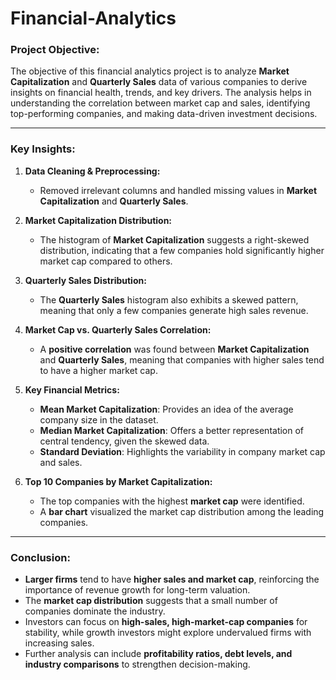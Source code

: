 # Financial-Analytics
### **Project Objective:**
The objective of this financial analytics project is to analyze **Market Capitalization** and **Quarterly Sales** data of various companies to derive insights on financial health, trends, and key drivers. The analysis helps in understanding the correlation between market cap and sales, identifying top-performing companies, and making data-driven investment decisions.

---

### **Key Insights:**
1. **Data Cleaning & Preprocessing:**
   - Removed irrelevant columns and handled missing values in **Market Capitalization** and **Quarterly Sales**.

2. **Market Capitalization Distribution:**
   - The histogram of **Market Capitalization** suggests a right-skewed distribution, indicating that a few companies hold significantly higher market cap compared to others.

3. **Quarterly Sales Distribution:**
   - The **Quarterly Sales** histogram also exhibits a skewed pattern, meaning that only a few companies generate high sales revenue.

4. **Market Cap vs. Quarterly Sales Correlation:**
   - A **positive correlation** was found between **Market Capitalization** and **Quarterly Sales**, meaning that companies with higher sales tend to have a higher market cap.

5. **Key Financial Metrics:**
   - **Mean Market Capitalization**: Provides an idea of the average company size in the dataset.
   - **Median Market Capitalization**: Offers a better representation of central tendency, given the skewed data.
   - **Standard Deviation**: Highlights the variability in company market cap and sales.

6. **Top 10 Companies by Market Capitalization:**
   - The top companies with the highest **market cap** were identified.
   - A **bar chart** visualized the market cap distribution among the leading companies.

---

### **Conclusion:**
- **Larger firms** tend to have **higher sales and market cap**, reinforcing the importance of revenue growth for long-term valuation.
- The **market cap distribution** suggests that a small number of companies dominate the industry.
- Investors can focus on **high-sales, high-market-cap companies** for stability, while growth investors might explore undervalued firms with increasing sales.
- Further analysis can include **profitability ratios, debt levels, and industry comparisons** to strengthen decision-making.
